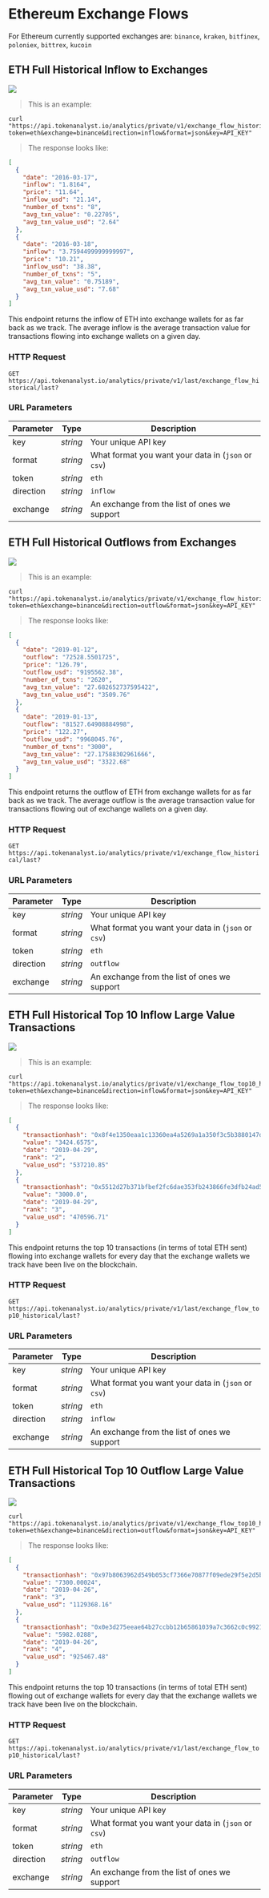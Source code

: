 # Ethereum Exchange Flows

For Ethereum currently supported exchanges are: `binance`, `kraken`, `bitfinex`, `poloniex`, `bittrex`, `kucoin`

## ETH Full Historical Inflow to Exchanges

<img src="https://img.shields.io/badge/Tier-Professional-black.svg"/>

> This is an example:

```shell
curl "https://api.tokenanalyst.io/analytics/private/v1/exchange_flow_historical/last?token=eth&exchange=binance&direction=inflow&format=json&key=API_KEY"
```

> The response looks like:

```json
[
  {
    "date": "2016-03-17",
    "inflow": "1.8164",
    "price": "11.64",
    "inflow_usd": "21.14",
    "number_of_txns": "8",
    "avg_txn_value": "0.22705",
    "avg_txn_value_usd": "2.64"
  },
  {
    "date": "2016-03-18",
    "inflow": "3.7594499999999997",
    "price": "10.21",
    "inflow_usd": "38.38",
    "number_of_txns": "5",
    "avg_txn_value": "0.75189",
    "avg_txn_value_usd": "7.68"
  }
]
```

This endpoint returns the inflow of ETH into exchange wallets for as far back as we track. The average inflow is the average transaction value for transactions flowing into exchange wallets on a given day.

### HTTP Request

`GET https://api.tokenanalyst.io/analytics/private/v1/last/exchange_flow_historical/last?`

### URL Parameters

| Parameter | Type     | Description                                         |
| --------- | -------- | --------------------------------------------------- |
| key       | _string_ | Your unique API key                                 |
| format    | _string_ | What format you want your data in (`json` or `csv`) |
| token     | _string_ | `eth`                                               |
| direction | _string_ | `inflow`                                            |
| exchange  | _string_ | An exchange from the list of ones we support        |

## ETH Full Historical Outflows from Exchanges

<img src="https://img.shields.io/badge/Tier-Professional-black.svg"/>

> This is an example:

```shell
curl "https://api.tokenanalyst.io/analytics/private/v1/exchange_flow_historical/last?token=eth&exchange=binance&direction=outflow&format=json&key=API_KEY"
```

> The response looks like:

```json
[
  {
    "date": "2019-01-12",
    "outflow": "72528.5501725",
    "price": "126.79",
    "outflow_usd": "9195562.38",
    "number_of_txns": "2620",
    "avg_txn_value": "27.682652737595422",
    "avg_txn_value_usd": "3509.76"
  },
  {
    "date": "2019-01-13",
    "outflow": "81527.64908884998",
    "price": "122.27",
    "outflow_usd": "9968045.76",
    "number_of_txns": "3000",
    "avg_txn_value": "27.17588302961666",
    "avg_txn_value_usd": "3322.68"
  }
]
```

This endpoint returns the outflow of ETH from exchange wallets for as far back as we track. The average outflow is the average transaction value for transactions flowing out of exchange wallets on a given day.

### HTTP Request

`GET https://api.tokenanalyst.io/analytics/private/v1/exchange_flow_historical/last?`

### URL Parameters

| Parameter | Type     | Description                                         |
| --------- | -------- | --------------------------------------------------- |
| key       | _string_ | Your unique API key                                 |
| format    | _string_ | What format you want your data in (`json` or `csv`) |
| token     | _string_ | `eth`                                               |
| direction | _string_ | `outflow`                                           |
| exchange  | _string_ | An exchange from the list of ones we support        |

## ETH Full Historical Top 10 Inflow Large Value Transactions

<img src="https://img.shields.io/badge/Tier-Professional-black.svg"/>

> This is an example:

```shell
curl "https://api.tokenanalyst.io/analytics/private/v1/exchange_flow_top10_historical/last?token=eth&exchange=binance&direction=inflow&format=json&key=API_KEY"
```

> The response looks like:

```json
[
  {
    "transactionhash": "0x8f4e1350eaa1c13360ea4a5269a1a350f3c5b3880147d0aa32ec34a12fc30923",
    "value": "3424.6575",
    "date": "2019-04-29",
    "rank": "2",
    "value_usd": "537210.85"
  },
  {
    "transactionhash": "0x5512d27b371bfbef2fc6dae353fb243866fe3dfb24ad546d6b6eebb4159fb7c2",
    "value": "3000.0",
    "date": "2019-04-29",
    "rank": "3",
    "value_usd": "470596.71"
  }
]
```

This endpoint returns the top 10 transactions (in terms of total ETH sent) flowing into exchange wallets for every day that the exchange wallets we track have been live on the blockchain.

### HTTP Request

`GET https://api.tokenanalyst.io/analytics/private/v1/last/exchange_flow_top10_historical/last?`

### URL Parameters

| Parameter | Type     | Description                                         |
| --------- | -------- | --------------------------------------------------- |
| key       | _string_ | Your unique API key                                 |
| format    | _string_ | What format you want your data in (`json` or `csv`) |
| token     | _string_ | `eth`                                               |
| direction | _string_ | `inflow`                                            |
| exchange  | _string_ | An exchange from the list of ones we support        |

## ETH Full Historical Top 10 Outflow Large Value Transactions

<img src="https://img.shields.io/badge/Tier-Professional-black.svg"/>

```shell
curl "https://api.tokenanalyst.io/analytics/private/v1/exchange_flow_top10_historical/last?token=eth&exchange=binance&direction=outflow&format=json&key=API_KEY"
```

> The response looks like:

```json
[
  {
    "transactionhash": "0x97b8063962d549b053cf7366e70877f09ede29f5e2d5bd9837e5a9ea8089bb46",
    "value": "7300.00024",
    "date": "2019-04-26",
    "rank": "3",
    "value_usd": "1129368.16"
  },
  {
    "transactionhash": "0x0e3d275eeae64b27ccbb12b65861039a7c3662c0c99212f88b9927c41b37bbae",
    "value": "5982.0288",
    "date": "2019-04-26",
    "rank": "4",
    "value_usd": "925467.48"
  }
]
```

This endpoint returns the top 10 transactions (in terms of total ETH sent) flowing out of exchange wallets for every day that the exchange wallets we track have been live on the blockchain.

### HTTP Request

`GET https://api.tokenanalyst.io/analytics/private/v1/last/exchange_flow_top10_historical/last?`

### URL Parameters

| Parameter | Type     | Description                                         |
| --------- | -------- | --------------------------------------------------- |
| key       | _string_ | Your unique API key                                 |
| format    | _string_ | What format you want your data in (`json` or `csv`) |
| token     | _string_ | `eth`                                               |
| direction | _string_ | `outflow`                                           |
| exchange  | _string_ | An exchange from the list of ones we support        |
